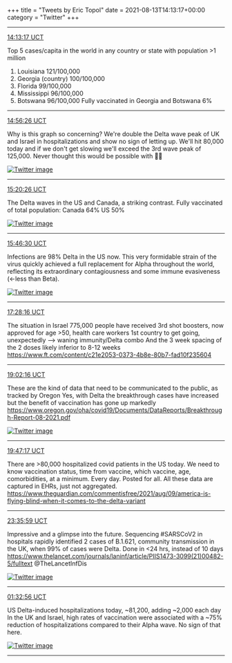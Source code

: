 +++
title = "Tweets by Eric Topol" 
date = 2021-08-13T14:13:17+00:00
category = "Twitter"
+++


---

<a href="https://twitter.com/erictopol/status/1426185092238503938" target="_blank" rel="noreferer">14:13:17 UCT</a>

Top 5 cases/capita in the world in any country or state with population &gt;1 million
1. Louisiana 121/100,000
2. Georgia (country) 100/100,000
3. Florida 99/100,000
4. Mississippi 96/100,000
5. Botswana 96/100,000
Fully vaccinated in Georgia and Botswana 6%



---

<a href="https://twitter.com/erictopol/status/1426195949517381641" target="_blank" rel="noreferer">14:56:26 UCT</a>

Why is this graph so concerning?
We're double the Delta wave peak of UK and Israel in hospitalizations and show no sign of letting up.
We'll hit 80,000 today and if we don't get slowing we'll exceed the 3rd wave peak of 125,000.
Never thought this would be possible with 💉💉 

<a href="E8rdYJgVIAYDjm5.jpg"  ><img src="E8rdYJgVIAYDjm5.jpg" alt="Twitter image" ></img></a>

---

<a href="https://twitter.com/erictopol/status/1426201990644727808" target="_blank" rel="noreferer">15:20:26 UCT</a>

The Delta waves in the US and Canada, a striking contrast. Fully vaccinated of total population:
Canada 64%
US 50% 

<a href="E8ri5TbUcAE04l2.jpg"  ><img src="E8ri5TbUcAE04l2.jpg" alt="Twitter image" ></img></a>

---

<a href="https://twitter.com/erictopol/status/1426208548539621379" target="_blank" rel="noreferer">15:46:30 UCT</a>

Infections are 98% Delta in the US now.
This very formidable strain of the virus quickly achieved a full replacement for Alpha throughout the world, reflecting its extraordinary contagiousness and some immune evasiveness (&lt;-less than Beta). 

<a href="E8rn662VcAAQOeU.jpg"  ><img src="E8rn662VcAAQOeU.jpg" alt="Twitter image" ></img></a>

---

<a href="https://twitter.com/erictopol/status/1426234159777804293" target="_blank" rel="noreferer">17:28:16 UCT</a>

The situation in Israel
775,000 people have received 3rd shot boosters, now approved for age &gt;50, health care workers
1st country to get going, unexpectedly --&gt; waning immunity/Delta combo
And the 3 week spacing of the 2 doses likely inferior to 8-12 weeks
https://www.ft.com/content/c21e2053-0373-4b8e-80b7-fad10f235604



---

<a href="https://twitter.com/erictopol/status/1426257815409086466" target="_blank" rel="noreferer">19:02:16 UCT</a>

These are the kind of data that need to be communicated to the public, as tracked by Oregon 
Yes, with Delta the breakthrough cases have increased but the benefit of vaccination has gone up markedly
https://www.oregon.gov/oha/covid19/Documents/DataReports/Breakthrough-Report-08-2021.pdf 

<a href="E8sVuCrVgAE1aIR.jpg"  ><img src="E8sVuCrVgAE1aIR.jpg" alt="Twitter image" ></img></a>

---

<a href="https://twitter.com/erictopol/status/1426269142995193856" target="_blank" rel="noreferer">19:47:17 UCT</a>

There are &gt;80,000 hospitalized covid patients in the US today. 
We need to know vaccination status, time from vaccine, which vaccine, age, comorbidities, at a minimum. 
Every day. Posted for all.
All these data are captured in EHRs, just not aggregated.
https://www.theguardian.com/commentisfree/2021/aug/09/america-is-flying-blind-when-it-comes-to-the-delta-variant



---

<a href="https://twitter.com/erictopol/status/1426326699092758528" target="_blank" rel="noreferer">23:35:59 UCT</a>

Impressive and a glimpse into the future. Sequencing #SARSCoV2 in hospitals rapidly identified 2 cases of B.1.621, community transmission in the UK, when 99% of cases were Delta. Done in &lt;24 hrs, instead of 10 days https://www.thelancet.com/journals/laninf/article/PIIS1473-3099(21)00482-5/fulltext
@TheLancetInfDis 

<a href="E8tUZkGUYAQjIxj.jpg"  ><img src="E8tUZkGUYAQjIxj.jpg" alt="Twitter image" ></img></a>

---

<a href="https://twitter.com/erictopol/status/1426356131690008577" target="_blank" rel="noreferer">01:32:56 UCT</a>

US Delta-induced hospitalizations today, ~81,200, adding ~2,000 each day
In the UK and Israel, high rates of vaccination were associated with a ~75% reduction of hospitalizations compared to their Alpha wave. No sign of that here. 

<a href="E8tvMQBVoAApKNP.jpg"  ><img src="E8tvMQBVoAApKNP.jpg" alt="Twitter image" ></img></a>

---